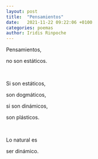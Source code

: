 ```yaml
---
layout: post
title:  "Pensamientos"
date:   2021-11-22 09:22:06 +0100
categories: poemas
author: Iridis Rinpoche
---
```



Pensamientos,

no son estáticos.

<br>

Si son estáticos,

son dogmáticos,

si son dinámicos,

son plásticos.

<br>

Lo natural es

ser dinámico.
